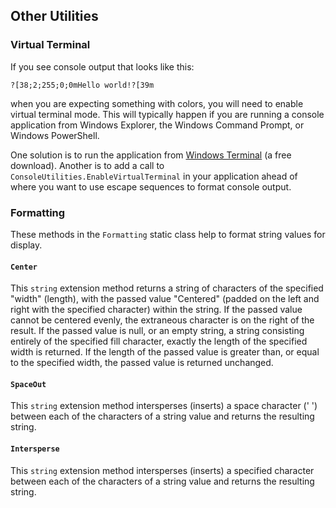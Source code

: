 ## Other Utilities
### Virtual Terminal
If you see console output that looks like this:
```
?[38;2;255;0;0mHello world!?[39m
```
when you are expecting something with colors, you will need to enable virtual terminal mode. 
This will typically happen if you are running a console application from Windows Explorer, 
the Windows Command Prompt, or Windows PowerShell.

One solution is to run the application from 
[Windows Terminal](https://apps.microsoft.com/store/detail/windows-terminal/9N0DX20HK701) 
(a free download). Another is to add a call to `ConsoleUtilities.EnableVirtualTerminal` in 
your application ahead of where you want to use escape sequences to format console output.

### Formatting
These methods in the `Formatting` static class help to format string values for display.

#### `Center`
This `string` extension method returns a string of characters of the 
specified "width" (length), with the passed value "Centered" (padded on the 
left and right with the specified character) within the string. 
If the passed value cannot be centered evenly, the extraneous character is on 
the right of the result.
If the passed value is null, or an empty string, a string consisting 
entirely of the specified fill character, exactly the length of the 
specified width is returned.
If the length of the passed value is greater than, or equal 
to the specified width, the passed value is returned unchanged.

#### `SpaceOut`
This `string` extension method intersperses (inserts) a space character (' ') 
between each of the characters of a string value and returns the resulting string. 


#### `Intersperse` 
This `string` extension method intersperses (inserts) a specified character between 
each of the characters of a string value and returns the resulting string. 

